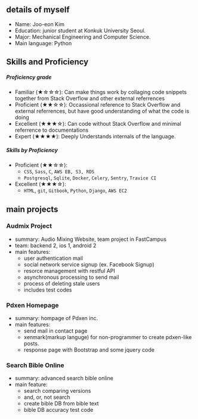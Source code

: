 ## details of myself

- Name: Joo-eon Kim
- Education: junior student at Konkuk University Seoul.
- Major: Mechanical Engineering and Computer Science.
- Main language: Python


## Skills and Proficiency

##### Proficiency grade
- Familiar (&#9733;&#9734;&#9734;&#9734;): Can make things work by collaging code snippets together from Stack Overflow and other external referrences
- Proficient (&#9733;&#9733;&#9734;&#9734;): Occassional reference to Stack Overflow and external referrences, but have good understanding of what the code is doing
- Excellent (&#9733;&#9733;&#9733;&#9734;): Can code without Stack Overflow and minimal referrence to documentations
- Expert (&#9733;&#9733;&#9733;&#9733;): Deeply Understands internals of the language.

##### Skills by Proficiency
- Proficient (&#9733;&#9733;&#9734;&#9734;):
	- `CSS`, `Sass`, `C`, `AWS EB, S3, RDS`
	- `Postgresql`, `Sqlite`, `Docker`, `Celery`, `Sentry`, `Travice CI`
- Excellent (&#9733;&#9733;&#9733;&#9734;):
	- `HTML`, `git`, `Gitbook`, `Python`, `Django`, `AWS EC2`


## main projects

### Audmix Project

- summary: Audio Mixing Website, team project in FastCampus
- team: backend 2, ios 1, android 2
- main features:
	- user authentication mail
	- social network service signup (ex. Facebook Signup)
	- resorce management with restful API
	- asynchronous processing to send mail
	- process of deleting stale users
	- includes test codes

### Pdxen Homepage

- summary: hompage of Pdxen inc.
- main features:
	- send mail in contact page
	- xenmark(markup languge) for non-programmer to create pdxen-like posts.
	- response page with Bootstrap and some jquery code


### Search Bible Online

- summary: advanced search bible online
- main feature:
	- search comparing versions
	- and, or, not search
	- create bible DB from bible text
	- bible DB accuracy test code

